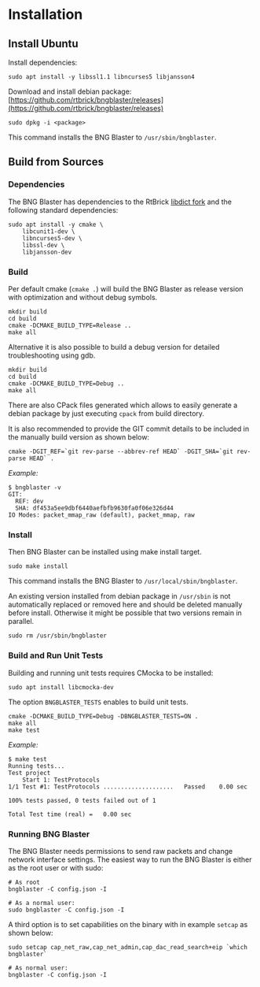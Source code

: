 # Installation

## Install Ubuntu

Install dependencies:

```cli
sudo apt install -y libssl1.1 libncurses5 libjansson4
```

Download and install debian package:
[https://github.com/rtbrick/bngblaster/releases](https://github.com/rtbrick/bngblaster/releases)

```cli
sudo dpkg -i <package>
```

This command installs the BNG Blaster to `/usr/sbin/bngblaster`.

## Build from Sources

### Dependencies

The BNG Blaster has dependencies to the RtBrick [libdict
fork](https://github.com/rtbrick/libdict) and the following standard
dependencies:

```cli
sudo apt install -y cmake \
    libcunit1-dev \
    libncurses5-dev \
    libssl-dev \
    libjansson-dev
```

### Build

Per default cmake (`cmake .`) will build the BNG Blaster as release
version with optimization and without debug symbols.

```cli
mkdir build
cd build
cmake -DCMAKE_BUILD_TYPE=Release ..
make all
```

Alternative it is also possible to build a debug
version for detailed troubleshooting using gdb.

```cli
mkdir build
cd build
cmake -DCMAKE_BUILD_TYPE=Debug ..
make all
```

There are also CPack files generated which allows to easily generate a debian
package by just executing `cpack` from build directory.

It is also recommended to provide the GIT commit details to be included in the
manually build version as shown below:

```cli
cmake -DGIT_REF=`git rev-parse --abbrev-ref HEAD` -DGIT_SHA=`git rev-parse HEAD` .
```

*Example:*

```cli
$ bngblaster -v
GIT:
  REF: dev
  SHA: df453a5ee9dbf6440aefbfb9630fa0f06e326d44
IO Modes: packet_mmap_raw (default), packet_mmap, raw
```

### Install

Then BNG Blaster can be installed using make install target.

```cli
sudo make install
```

This command installs the BNG Blaster to `/usr/local/sbin/bngblaster`.

An existing version installed from debian package in `/usr/sbin` is
not automatically replaced or removed here and should be deleted manually
before install. Otherwise it might be possible that two versions remain
in parallel.

```cli
sudo rm /usr/sbin/bngblaster
```

### Build and Run Unit Tests

Building and running unit tests requires CMocka to be installed:

```cli
sudo apt install libcmocka-dev
```

The option `BNGBLASTER_TESTS` enables to build unit tests.

```cli
cmake -DCMAKE_BUILD_TYPE=Debug -DBNGBLASTER_TESTS=ON .
make all
make test
```

*Example:*

```cli
$ make test
Running tests...
Test project
    Start 1: TestProtocols
1/1 Test #1: TestProtocols ....................   Passed    0.00 sec

100% tests passed, 0 tests failed out of 1

Total Test time (real) =   0.00 sec
```

### Running BNG Blaster

The BNG Blaster needs permissions to send raw packets and change network interface
settings. The easiest way to run the BNG Blaster is either as the root user or with
sudo:

```cli
# As root
bngblaster -C config.json -I

# As a normal user:
sudo bngblaster -C config.json -I
```

A third option is to set capabilities on the binary with in example `setcap`
as shown below:

```cli
sudo setcap cap_net_raw,cap_net_admin,cap_dac_read_search+eip `which bngblaster`

# As normal user:
bngblaster -C config.json -I
```
